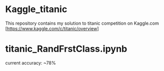 # Kaggle_titanic
This repository contains my solution to titanic competition on Kaggle.com
[https://www.kaggle.com/c/titanic/overview]

# titanic_RandFrstClass.ipynb
current accuracy: ~78%
